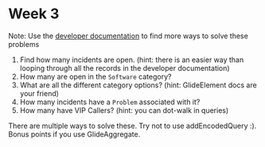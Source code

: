 # Week 3

Note: Use the [developer documentation](https://developer.servicenow.com/app.do#!/api_doc?v=helsinki&id=server) to find more ways to solve these problems

1. Find how many incidents are open. (hint: there is an easier way than looping through all the records in the developer documentation)
2. How many are open in the `Software` category?
3. What are all the different category options? (hint: GlideElement docs are your friend)
4. How many incidents have a `Problem` associated with it?
5. How many have VIP Callers? (hint: you can dot-walk in queries)

There are multiple ways to solve these. Try not to use addEncodedQuery :). Bonus points if you use GlideAggregate.
